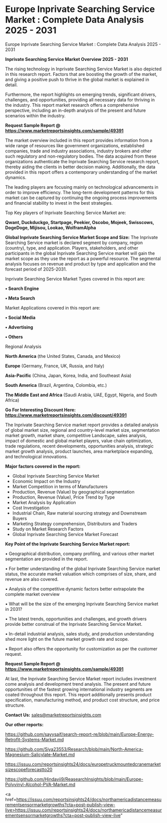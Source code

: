 # Europe Inprivate Searching Service Market : Complete Data Analysis 2025 - 2031
 Europe Inprivate Searching Service Market : Complete Data Analysis 2025 - 2031

<Strong> Inprivate Searching Service Market Overview 2025 - 2031</strong>

The rising technology in Inprivate Searching Service Market is also depicted in this research report. Factors that are boosting the growth of the market, and giving a positive push to thrive in the global market is explained in detail.

Furthermore, the report highlights on emerging trends, significant drivers, challenges, and opportunities, providing all necessary data for thriving in the industry. This report market research offers a comprehensive perspective, including an in-depth analysis of the present and future scenarios within the industry.

<strong>Request Sample Report @ <a href=https://www.marketreportsinsights.com/sample/49391>https://www.marketreportsinsights.com/sample/49391</a></strong>

The market overview included in this report provides information from a wide range of resources like government organizations, established companies, trade and industry associations, industry brokers and other such regulatory and non-regulatory bodies. The data acquired from these organizations authenticate the Inprivate Searching Service research report, thereby aiding the clients in better decision making. Additionally, the data provided in this report offers a contemporary understanding of the market dynamics.

The leading players are focusing mainly on technological advancements in order to improve efficiency. The long-term development patterns for this market can be captured by continuing the ongoing process improvements and financial stability to invest in the best strategies.

Top Key players of Inprivate Searching Service Market are:

<strong>Qwant, Duckduckgo, Startpage, Peekier, Oscobo, Mojeek, Swisscows, DogeDoge, Mijisou, Lookao, WolframAlpha</strong>

<strong><b>Global Inprivate Searching Service Market Scope and Size:</b></strong>
The Inprivate Searching Service market is declared segment by company, region (country), type, and application. Players, stakeholders, and other participants in the global Inprivate Searching Service market will gain the market scope as they use the report as a powerful resource. The segmental analysis focuses on revenue and product by type and application and the forecast period of 2025-2031.

Inprivate Searching Service Market Types covered in this report are:

<strong>•  Search Engine

•  Meta Search</strong>

Market Applications covered in this report are:

<strong>•  Social Media

•  Advertising

•  Others</strong> 

Regional Analysis

<strong>North America</strong> (the United States, Canada, and Mexico)

<strong>Europe</strong> (Germany, France, UK, Russia, and Italy)

<strong>Asia-Pacific</strong> (China, Japan, Korea, India, and Southeast Asia)

<strong>South America</strong> (Brazil, Argentina, Colombia, etc.)

<strong>The Middle East and Africa</strong> (Saudi Arabia, UAE, Egypt, Nigeria, and South Africa)

<strong>Go For Interesting Discount Here: <a href=https://www.marketreportsinsights.com/discount/49391>https://www.marketreportsinsights.com/discount/49391</a></strong>

The Inprivate Searching Service market report provides a detailed analysis of global market size, regional and country-level market size, segmentation market growth, market share, competitive Landscape, sales analysis, impact of domestic and global market players, value chain optimization, trade regulations, recent developments, opportunities analysis, strategic market growth analysis, product launches, area marketplace expanding, and technological innovations.

<strong><b>Major factors covered in the report:</b></strong>
<ul>
  <li>Global Inprivate Searching Service Market </li>
  <li>Economic Impact on the Industry</li>
  <li>Market Competition in terms of Manufacturers</li>
  <li>Production, Revenue (Value) by geographical segmentation</li>
  <li>Production, Revenue (Value), Price Trend by Type</li>
  <li>Market Analysis by Application</li>
  <li>Cost Investigation</li>
  <li>Industrial Chain, Raw material sourcing strategy and Downstream Buyers</li>
  <li>Marketing Strategy comprehension, Distributors and Traders</li>
  <li>Study on Market Research Factors</li>
  <li>Global Inprivate Searching Service Market Forecast</li>
</ul>

<strong><b>Key Point of the Inprivate Searching Service Market report:</b></strong>

• Geographical distribution, company profiling, and various other market segmentation are provided in the report.

• For better understanding of the global Inprivate Searching Service market status, the accurate market valuation which comprises of size, share, and revenue are also covered.

• Analysis of the competitive dynamic factors better extrapolate the complete market overview

• What will be the size of the emerging Inprivate Searching Service market in 2031?

• The latest trends, opportunities and challenges, and growth drivers provide better construal of the Inprivate Searching Service Market.

• In-detail industrial analysis, sales study, and production understanding shed more light on the future market growth rate and scope.

• Report also offers the opportunity for customization as per the customer request.

<strong>Request Sample Report @ <a href=https://www.marketreportsinsights.com/sample/49391>https://www.marketreportsinsights.com/sample/49391</a></strong>

At last, the Inprivate Searching Service Market report includes investment come analysis and development trend analysis. The present and future opportunities of the fastest growing international industry segments are coated throughout this report. This report additionally presents product specification, manufacturing method, and product cost structure, and price structure.

<strong>Contact Us:</strong>
sales@marketreportsinsights.com

<strong>Our other reports:</strong>

<a href=https://github.com/sayysaif/search-report-re/blob/main/Europe-Energy-Retrofit-Systems-Market.md>https://github.com/sayysaif/search-report-re/blob/main/Europe-Energy-Retrofit-Systems-Market.md</a>

<a href=https://github.com/Siya23553/Research/blob/main/North-America-Magnesium-Salicylate-Market.md>https://github.com/Siya23553/Research/blob/main/North-America-Magnesium-Salicylate-Market.md</a>

<a href=https://issuu.com/reportsinsights24/docs/europetruckmountedcranemarketsizescopeforecastto20>https://issuu.com/reportsinsights24/docs/europetruckmountedcranemarketsizescopeforecastto20</a>

<a href=https://github.com/Hindavii9/ReasearchInsights/blob/main/Europe-Polyvinyl-Alcohol-PVA-Market.md>https://github.com/Hindavii9/ReasearchInsights/blob/main/Europe-Polyvinyl-Alcohol-PVA-Market.md</a>

<a href=https://issuu.com/reportsinsights24/docs/northamericadistancemeasurementsensormarketgrowths?cta=post-publish-view-live>https://issuu.com/reportsinsights24/docs/northamericadistancemeasurementsensormarketgrowths?cta=post-publish-view-live</a>"
